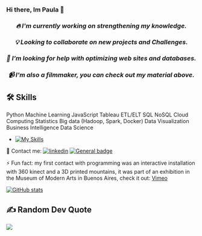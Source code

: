### Hi there, Im Paula 👋

<!--
**paupallares/PauPallares** is a ✨ _special_ ✨ repository because its `README.md` (this file) appears on your GitHub profile.

Here are some ideas to get you started:

- 🔭 I’m currently working on ...
- 🌱 I’m currently learning ...
- 👯 I’m looking to collaborate on ...
- 🤔 I’m looking for help with ...
- 💬 Ask me about ...
- 📫 How to reach me: ...
- 😄 Pronouns: ...

-->

<h3 align="center"><em>🔥 I'm currently working on strengthening my knowledge.<br></em></h3>
<h3 align="center"><em>💡 Looking to collaborate on new projects and Challenges.<br></em></h3>
<h3 align="center"><em>🤔 I’m looking for help with optimizing web sites and databases.<br></em></h3>
<h3 align="center"><em>📹 I'm also a filmmaker, you can check out my material above.<br></em></h3>

## 🛠 Skills
Python
Machine Learning
JavaScript
Tableau
ETL/ELT
SQL
NoSQL
Cloud Computing
Statistics
Big data (Hadoop, Spark, Docker)
Data Visualization
Business Intelligence
Data Science

- [![My Skills](https://skillicons.dev/icons?i=aws,gcp,azure,react,vue,flutter&perline=3)](https://skillicons.dev)

🔗 Contact me:
[![linkedin](https://img.shields.io/badge/linkedin-0A66C2?style=for-the-badge&logo=linkedin&logoColor=white)]([https://www.linkedin.com/in/paupallares/)
[![General badge](https://img.shields.io/badge//Facebook-1877F2?style=for-the-badge&logo=facebook&logoColor=white)](https://instagram.com/ppupipallares)


⚡ Fun fact: my first contact with programming was an interactive installation with 360 kinect and a 3D printed mountains, it was part of an exhibition in the Museum of Modern Arts in Buenos Aires, check it out: <a href="https://vimeo.com/256058743">Vimeo</a>


[![GitHub stats](https://github-readme-stats.vercel.app/api?username=paupallares)](https://github.com/paupallares/github-readme-stats&theme=tokyonight)

## ✍️ Random Dev Quote
![](https://quotes-github-readme.vercel.app/api?type=horizontal&theme=tokyonight)
